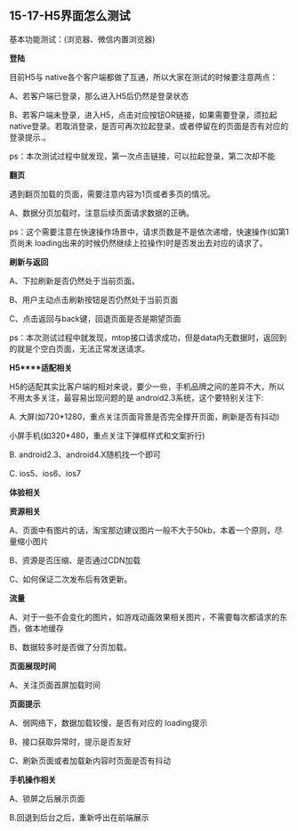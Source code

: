 ## 15-17-H5界面怎么测试

基本功能测试：(浏览器、微信内置浏览器)

**登陆**

目前H5与 native各个客户端都做了互通，所以大家在测试的时候要注意两点：

A、若客户端已登录，那么进入H5后仍然是登录状态

B、若客户端未登录，进入H5，点击对应按钮OR链接，如果需要登录，须拉起 native登录。若取消登录，是否可再次拉起登录，或者停留在的页面是否有对应的登录提示.。

ps：本次测试过程中就发现，第一次点击链接，可以拉起登录，第二次却不能

**翻页**

遇到翻页加载的页面，需要注意内容为1页或者多页的情况。

A、数据分页加载时，注意后续页面请求数据的正确。

ps：这个需要注意在快速操作场景中，请求页数是不是依次递增，快速操作(如第1页尚未 loading出来的时候仍然继续上拉操作)时是否发出去对应的请求了。

**刷新与返回**

A、下拉刷新是否仍然处于当前页面。

B、用户主动点击刷新按钮是否仍然处于当前页面

C、点击返回与back键，回退页面是否是期望页面

ps：本次测试过程中就发现，mtop接口请求成功，但是data内无数据时，返回到的就是个空白页面，无法正常发送请求。

**H5****适配相关**

H5的适配其实比客户端的相对来说，要少一些，手机品牌之间的差异不大，所以不用太多关注，最容易出现问题的是 android2.3系统，这个要特别关注下:

A. 大屏(如720*1280，重点关注页面背景是否完全撑开页面，刷新是否有抖动)

小屏手机(如320*480，重点关注下弹框样式和文案折行)

B. android2.3、android4.X随机找一个即可

C. ios5、ios6、ios7

**体验相关**

**资源相关**

A、页面中有图片的话，淘宝那边建议图片一般不大于50kb，本着一个原则，尽量缩小图片

B、资源是否压缩、是否通过CDN加载

C、如何保证二次发布后有效更新。

**流量**

A、对于一些不会变化的图片，如游戏动画效果相关图片，不需要每次都请求的东西，做本地缓存

B、数据较多时是否做了分页加载。

**页面展现时间**

A、关注页面首屏加载时间

**页面提示**

A、弱网络下，数据加载较慢，是否有对应的 loading提示

B、接口获取异常时，提示是否友好

C、刷新页面或者加载新内容时页面是否有抖动

**手机操作相关**

A、锁屏之后展示页面

B.回退到后台之后，重新呼出在前端展示

